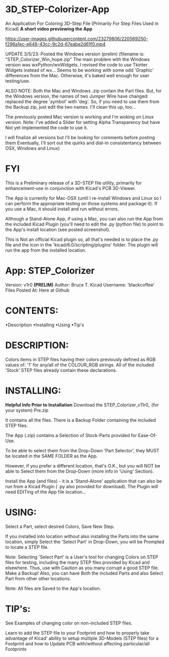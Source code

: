 # 3D_STEP-Colorizer-App
An Application For Coloring 3D-Step File (Primarily For Step Files Used in Kicad)
**A short video previewing the App**

https://user-images.githubusercontent.com/23279806/220569250-f296a1ec-e648-43cc-9c2d-67eabe2d61f0.mp4


UPDATE 3/5/23: Posted the Windows version (prelim) (filename is: "STEP_Colorizer_Win_hope.zip"
The main problem with the Windows version was wxPython/wxWidgets.
I revised the code to use Tkinter Widgets instead of wx... Seems to be working with some odd 'Graphic' differences from the Mac. Otherwise, it's baked well enough for user testing/use.

ALSO NOTE: Both the Mac and Windows .zip contain the Part files. But, for the Windows version, the names of two Jumper Wire have changed: replaced the degree 'symbol' with 'deg'. So, if you need to use them from the Backup zip, just edit the two names. I'll clean this up, too...

The previously posted Mac version is working and I'm woking on Linux version.
Note: I've added a Slider for setting Alpha Transparency but have Not yet implemented the code to use it.

I will finalize all versions but I'll be looking for comments before posting them
Eventually, I'll sort out the quirks and dial-in consistentancy between OSX, Windows and Linux)

# FYI
This is a Preliminary release of a 3D-STEP file utility, primarily for enhancement-use in conjunction with Kicad's PCB 3D-Viewer.

The App is currently for Mac-OSX (until I re-install Windows and Linux so I can perform the appropriate testing on those systems and package it).
If you use a Mac, it should install and run without errors.

Although a Stand-Alone App, if using a Mac, you can also run the App from the included Kicad Plugin (you'll need to edit the .py (python file) to point to the App's install location (see posted screenshot).

This is Not an official Kicad plugin so, all that's needed is to place the .py file and the Icon in the 'kicad/6.0/scripting/plugins' folder.
The plugin will run the app from the installed location.



# App: STEP_Colorizer
Version:  v1r0 **(PRELIM)**
Author: Bruce T.   Kicad Username:  'blackcoffee'
Files Posted At: Here at Github

# CONTENTS:
•Description
•Installing
•Using
•Tip's

# DESCRIPTION:
Colors items in STEP files having their colors previously defined as RGB
values of: '1' for any/all of the COLOUR_RGB strings.
All of the included 'Stock' STEP files already contain these declarations.

# INSTALLING:
**Helpful Info Prior to Installation**
Download the STEP_Colorizer_v11r0_ (for your system) Pre.zip

It contains all the files. There is a Backup Folder containing the included STEP files.

The App (.zip) contains a Selection of Stock-Parts provided for Ease-Of-Use.

To be able to select them from the Drop-Down 'Part Selector', they MUST be
located in the SAME FOLDER as the App.

However, if you prefer a different location, that's O.K., but you will NOT
be able to Select them from the Drop-Down (more info in 'Using' Section).

Install the App (and files) - it is a 'Stand-Alone' application that can also
be run from a Kicad Plugin ( .py also provided for download).
The Plugin will need EDITing of the App file location...

# USING:
Select a Part, select desired Colors, Save New Step.

If you installed into location without also installing the Parts into the same
location, simply Select the 'Select Part' in Drop-Down, you will be Prompted
to locate a STEP file.

Note: Selecting 'Select Part' is a User's tool for changing Colors on STEP files
for testing, including the many STEP files provided by Kicad and elsewhere.
Thus, use with Caution as you many corrupt a good STEP file. Make a Backup!
Also, you can have Both the included Parts and also Select Part from other
other locations.

Note: All files are Saved to the App's location.

# TIP's:
See Examples of changing color on non-included STEP files.

Learn to add the STEP file to your Footprint and how to properly take
advantage of Kicad' ability to setup multiple 3D-Models (STEP files) for
a Footprint and how to Update PCB with/without affecting particular/all
Footprints

